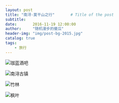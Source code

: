 ```yaml
---
layout: post
title: "南浔-莫干山之行"       # Title of the post
subtitle:
date:       2016-11-19 12:00:00
author:     "随机漫步的傻瓜"
header-img: "img/post-bg-2015.jpg"
catalog: true
tags:
    - 旅行
---
```


![珈蓝酒吧](/img/nanxun-moganshan/IMG_4061.png)

![南浔古镇](/img/nanxun-moganshan/IMG_4080.png)

![竹林](/img/nanxun-moganshan/IMG_4107.png)

![枫叶](/img/nanxun-moganshan/IMG_4167.png)
